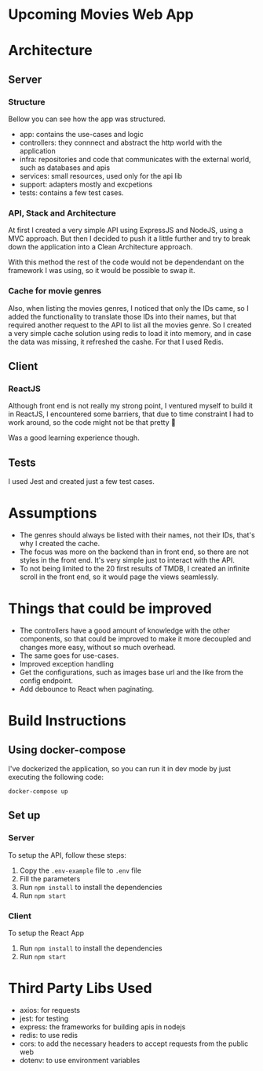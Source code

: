 # Upcoming Movies Web App

# Architecture

## Server

### Structure
Bellow you can see how the app was structured.

- app: contains the use-cases and logic
- controllers: they connnect and abstract the http world with the application
- infra: repositories and code that communicates with the external world, such as databases and apis
- services: small resources, used only for the api lib
- support: adapters mostly and excpetions
- tests: contains a few test cases.

### API, Stack and Architecture
At first I created a very simple API using ExpressJS and NodeJS, using a MVC approach. But then I decided to push it a little further and try to break down the application into a Clean Architecture approach.

With this method the rest of the code would not be dependendant on the framework I was using, so it would be possible to swap it.

### Cache for movie genres
Also, when listing the movies genres, I noticed that only the IDs came, so I added the functionality to translate those IDs into their names, but that required another request to the API to list all the movies genre. So I created a very simple cache solution using redis to load it into memory, and in case the data was missing, it refreshed the cashe. For that I used Redis.

## Client
### ReactJS
Although front end is not really my strong point, I ventured myself to build it in ReactJS, I encountered some barriers, that due to time constraint I had to work around, so the code might not be that pretty 😬

Was a good learning experience though.

## Tests
I used Jest and created just a few test cases.

# Assumptions

- The genres should always be listed with their names, not their IDs, that's why I created the cache.
- The focus was more on the backend than in front end, so there are not styles in the front end. It's very simple just to interact with the API.
- To not being limited to the 20 first results of TMDB, I created an infinite scroll in the front end, so it would page the views seamlessly.

# Things that could be improved

- The controllers have a good amount of knowledge with the other components, so that could be improved to make it more decoupled and changes more easy, without so much overhead.
- The same goes for use-cases.
- Improved exception handling
- Get the configurations, such as images base url and the like from the config endpoint.
- Add debounce to React when paginating.

# Build Instructions

## Using docker-compose
I've dockerized the application, so you can run it in dev mode by just executing the following code:

```
docker-compose up
```

## Set up
### Server
To setup the API, follow these steps:
1. Copy the `.env-example` file to `.env` file
2. Fill the parameters
3. Run `npm install` to install the dependencies
4. Run `npm start`

### Client
To setup the React App
1. Run `npm install` to install the dependencies
2. Run `npm start`

# Third Party Libs Used

- axios: for requests
- jest: for testing
- express: the frameworks for building apis in nodejs
- redis: to use redis
- cors: to add the necessary headers to accept requests from the public web
- dotenv: to use environment variables